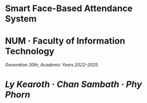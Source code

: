 ﻿# Smart Face-Based Attendance System
# NUM · Faculty of Information Technology
_Generation 30th, Academic Years 2022–2025._
# _Ly Kearoth · Chan Sambath · Phy Phorn_

